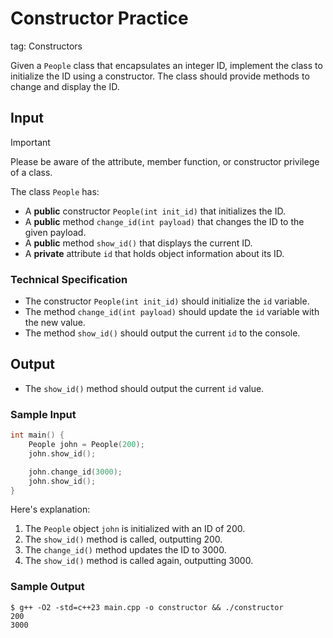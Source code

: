 # Constructor Practice

tag: Constructors

Given a `People` class that encapsulates an integer ID, implement the class to initialize the ID using a constructor. The class should provide methods to change and display the ID.

## Input

> [!IMPORTANT]  
> Please be aware of the attribute, member function, or constructor privilege of a class.

The class `People` has:

- A **public** constructor `People(int init_id)` that initializes the ID.
- A **public** method `change_id(int payload)` that changes the ID to the given payload.
- A **public** method `show_id()` that displays the current ID.
- A **private** attribute `id` that holds object information about its ID.

### Technical Specification

- The constructor `People(int init_id)` should initialize the `id` variable.
- The method `change_id(int payload)` should update the `id` variable with the new value.
- The method `show_id()` should output the current `id` to the console.

## Output

- The `show_id()` method should output the current `id` value.

### Sample Input

```cpp
int main() {
    People john = People(200);
    john.show_id();

    john.change_id(3000);
    john.show_id();
}
```

Here's explanation:

1. The `People` object `john` is initialized with an ID of 200.
2. The `show_id()` method is called, outputting 200.
3. The `change_id()` method updates the ID to 3000.
4. The `show_id()` method is called again, outputting 3000.

### Sample Output

```shell
$ g++ -O2 -std=c++23 main.cpp -o constructor && ./constructor
200
3000
```
